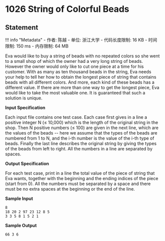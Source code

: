 
# 1026 String of Colorful Beads

## Statement

!!! info "Metadata"
    - 作者: 陈越
    - 单位: 浙江大学
    - 代码长度限制: 16 KB
    - 时间限制: 150 ms
    - 内存限制: 64 MB

Eva would like to buy a string of beads with no repeated colors so she went to a small shop of which the owner had a very long string of beads. However the owner would only like to cut one piece at a time for his customer. With as many as ten thousand beads in the string, Eva needs your help to tell her how to obtain the longest piece of string that contains beads with all different colors. And more, each kind of these beads has a different value. If there are more than one way to get the longest piece, Eva would like to take the most valuable one. It is guaranteed that such a solution is unique.

**Input Specification**

Each input file contains one test case. Each case first gives in a line a positive integer N ($\le$ 10,000) which is the length of the original string in the shop. Then N positive numbers ($\le$ 100) are given in the next line, which are the values of the beads -- here we assume that the types of the beads are numbered from 1 to N, and the i-th number is the value of the i-th type of beads. Finally the last line describes the original string by giving the types of the beads from left to right. All the numbers in a line are separated by spaces.

**Output Specification**

For each test case, print in a line the total value of the piece of string that Eva wants, together with the beginning and the ending indices of the piece (start from 0). All the numbers must be separated by a space and there must be no extra spaces at the beginning or the end of the line.

**Sample Input**
```plaintext
8
18 20 2 97 23 12 8 5
3 3 5 8 1 5 2 1
```

**Sample Output**
```plaintext
66 3 6
```

